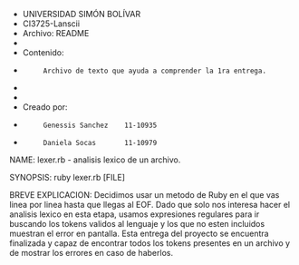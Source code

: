  *  UNIVERSIDAD SIMÓN BOLÍVAR
 *	CI3725-Lanscii 
 *  Archivo: README 
 *
 *  Contenido:
 *          Archivo de texto que ayuda a comprender la 1ra entrega.
 *			
 *
 *  Creado por:
 *			Genessis Sanchez  	11-10935
 *          Daniela Socas		11-10979

NAME:
	lexer.rb -  analisis lexico de un archivo.

SYNOPSIS:
	ruby lexer.rb [FILE]

BREVE EXPLICACION:
 	Decidimos usar un metodo de Ruby en el que vas linea por linea hasta que llegas al EOF.
 	Dado que solo nos interesa hacer el analisis lexico en esta etapa, usamos expresiones 
 regulares para ir buscando los tokens validos al lenguaje y los que no esten incluidos 
 muestran el error en pantalla.
 	Esta entrega del proyecto se encuentra finalizada y capaz de encontrar todos los tokens
 presentes en un archivo y de mostrar los errores en caso de haberlos.

